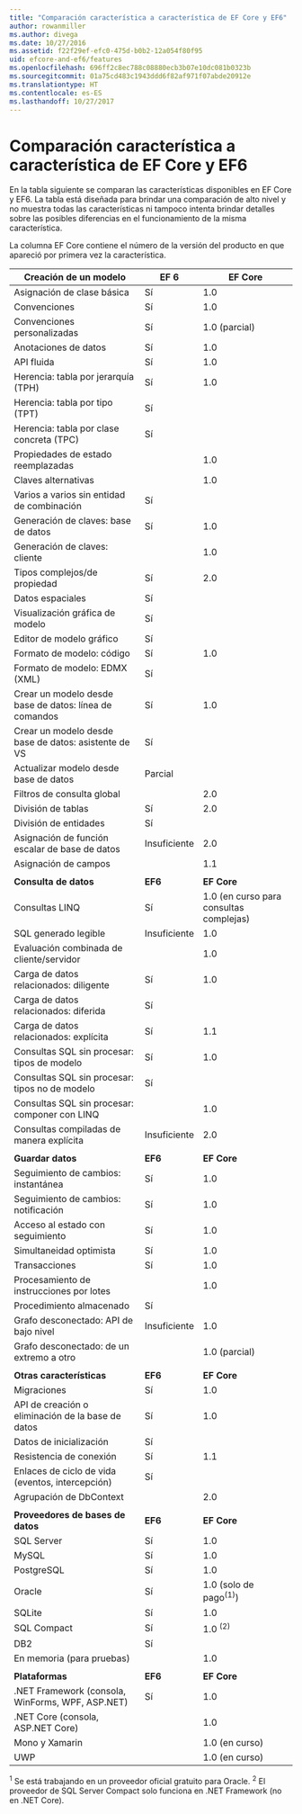 ```yaml
---
title: "Comparación característica a característica de EF Core y EF6"
author: rowanmiller
ms.author: divega
ms.date: 10/27/2016
ms.assetid: f22f29ef-efc0-475d-b0b2-12a054f80f95
uid: efcore-and-ef6/features
ms.openlocfilehash: 696ff2c8ec788c08880ecb3b07e10dc081b0323b
ms.sourcegitcommit: 01a75cd483c1943ddd6f82af971f07abde20912e
ms.translationtype: HT
ms.contentlocale: es-ES
ms.lasthandoff: 10/27/2017
---
```

# <a name="ef-core-and-ef6-feature-by-feature-comparison"></a>Comparación característica a característica de EF Core y EF6

En la tabla siguiente se comparan las características disponibles en EF Core y EF6. La tabla está diseñada para brindar una comparación de alto nivel y no muestra todas las características ni tampoco intenta brindar detalles sobre las posibles diferencias en el funcionamiento de la misma característica.

La columna EF Core contiene el número de la versión del producto en que apareció por primera vez la característica.

| **Creación de un modelo** |**EF 6** |**EF Core** |
|-|-|-|
| Asignación de clase básica                         | Sí | 1.0 |
| Convenciones                                 | Sí | 1.0 |
| Convenciones personalizadas                          | Sí | 1.0 (parcial) |
| Anotaciones de datos                            | Sí | 1.0 |
| API fluida                                  | Sí | 1.0 |
| Herencia: tabla por jerarquía (TPH)      | Sí | 1.0 |
| Herencia: tabla por tipo (TPT)           | Sí |     |
| Herencia: tabla por clase concreta (TPC) | Sí |     |
| Propiedades de estado reemplazadas                     |     | 1.0 |
| Claves alternativas                              |     | 1.0 |
| Varios a varios sin entidad de combinación            | Sí |     |
| Generación de claves: base de datos                    | Sí | 1.0 |
| Generación de claves: cliente                      |     | 1.0 |
| Tipos complejos/de propiedad                         | Sí | 2.0 |
| Datos espaciales                                | Sí |     |
| Visualización gráfica de modelo            | Sí |     |
| Editor de modelo gráfico                      | Sí |     |
| Formato de modelo: código                          | Sí | 1.0 |
| Formato de modelo: EDMX (XML)                    | Sí |     |
| Crear un modelo desde base de datos: línea de comandos    | Sí | 1.0 |
| Crear un modelo desde base de datos: asistente de VS       | Sí |     |
| Actualizar modelo desde base de datos                  | Parcial | |
| Filtros de consulta global                        |     | 2.0 |
| División de tablas                             | Sí | 2.0 |
| División de entidades                            | Sí |     |
| Asignación de función escalar de base de datos            | Insuficiente | 2.0 |
| Asignación de campos                               |     | 1.1 |
| | | |
| **Consulta de datos** |**EF6** |**EF Core** |
| Consultas LINQ                                | Sí | 1.0 (en curso para consultas complejas) |
| SQL generado legible                      | Insuficiente | 1.0 |
| Evaluación combinada de cliente/servidor              |     | 1.0 |
| Carga de datos relacionados: diligente                 | Sí | 1.0 |
| Carga de datos relacionados: diferida                  | Sí |     |
| Carga de datos relacionados: explícita              | Sí | 1.1 |
| Consultas SQL sin procesar: tipos de modelo                | Sí | 1.0 |
| Consultas SQL sin procesar: tipos no de modelo            | Sí |     |
| Consultas SQL sin procesar: componer con LINQ        |     | 1.0 |
| Consultas compiladas de manera explícita                 | Insuficiente | 2.0 |
| | | |
| **Guardar datos** |**EF6** |**EF Core** |
| Seguimiento de cambios: instantánea                   | Sí | 1.0 |
| Seguimiento de cambios: notificación               | Sí | 1.0 |
| Acceso al estado con seguimiento                     | Sí | 1.0 |
| Simultaneidad optimista                      | Sí | 1.0 |
| Transacciones                                | Sí | 1.0 |
| Procesamiento de instrucciones por lotes                      |     | 1.0 |
| Procedimiento almacenado                            | Sí |     |
| Grafo desconectado: API de bajo nivel           | Insuficiente | 1.0 |
| Grafo desconectado: de un extremo a otro               |     | 1.0 (parcial) |
| | | |
| **Otras características** |**EF6** |**EF Core** |
| Migraciones                                  | Sí | 1.0 |
| API de creación o eliminación de la base de datos             | Sí | 1.0 |
| Datos de inicialización                                   | Sí |     |
| Resistencia de conexión                       | Sí | 1.1 |
| Enlaces de ciclo de vida (eventos, intercepción)      | Sí |     |
| Agrupación de DbContext                           |     | 2.0 |
| | | |
| **Proveedores de bases de datos** |**EF6**|**EF Core** |
| SQL Server                                  | Sí | 1.0 |
| MySQL                                       | Sí | 1.0 |
| PostgreSQL                                  | Sí | 1.0 |
| Oracle                                      | Sí | 1.0 (solo de pago<sup>(1)</sup>) |
| SQLite                                      | Sí | 1.0 |
| SQL Compact                                 | Sí | 1.0 <sup>(2)</sup> |
| DB2                                         | Sí |     |
| En memoria (para pruebas)                      |     | 1.0 |
| | | |
| **Plataformas** |**EF6** |**EF Core** |
| .NET Framework (consola, WinForms, WPF, ASP.NET) | Sí | 1.0 |
| .NET Core (consola, ASP.NET Core)           |     | 1.0 |
| Mono y Xamarin                              |     | 1.0 (en curso) |
| UWP                                         |     | 1.0 (en curso) |

<sup>1</sup> Se está trabajando en un proveedor oficial gratuito para Oracle.
<sup>2</sup> El proveedor de SQL Server Compact solo funciona en .NET Framework (no en .NET Core).
